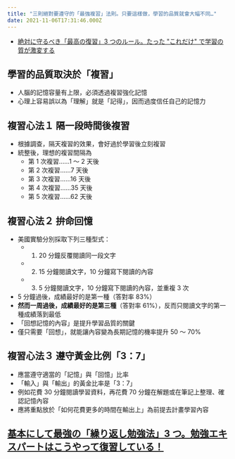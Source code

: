 ```yaml
---
title: "三則絕對要遵守的「最強複習」法則。只要這樣做，學習的品質就會大幅不同…"
date: 2021-11-06T17:31:46.000Z
---
```


- [絶対に守るべき「最高の復習」3 つのルール。たった "これだけ" で学習の質が激変する](https://studyhacker.net/how-to-review)

## 學習的品質取決於「複習」

- 人腦的記憶容量有上限，必須透過複習強化記憶
- 心理上容易誤以為「理解」就是「記得」，因而過度信任自己的記憶力

## 複習心法１ 隔一段時間後複習

- 根據調查，隔天複習的效果，會好過於學習後立刻複習
- 統整後，理想的複習間隔為
  - 第 1 次複習……1 ～ 2 天後
  - 第 2 次複習……7 天後
  - 第 3 次複習……16 天後
  - 第 4 次複習……35 天後
  - 第 5 次複習……62 天後

## 複習心法２ 拚命回憶

- 美國實驗分別採取下列三種型式：
  - 1. 20 分鐘反覆閱讀同一段文字
  - 2.  15 分鐘閱讀文字，10 分鐘寫下閱讀的內容
  - 3.  5 分鐘閱讀文字，10 分鐘寫下閱讀的內容，並重複 3 次
- 5 分鐘過後，成績最好的是第一種（答對率 83%）
- **然而一周過後，成績最好的是第三種**（答對率 61%），反而只閱讀文字的第一種成績落到最低
- 「回想記憶的內容」是提升學習品質的關鍵
- 僅只需要「回想」，就能讓內容變為長期記憶的機率提升 50 ～ 70%

## 複習心法３ 遵守黃金比例「3：7」

- 應當遵守適當的「記憶」與「回憶」比率
- 「輸入」與「輸出」的黃金比率是「3：7」
- 例如花費 30 分鐘閱讀學習資料，再花費 70 分鐘在解題或在筆記上整理、確認記憶內容
- 應將重點放於「如何花費更多的時間在輸出上」為前提去計畫學習內容

## [基本にして最強の「繰り返し勉強法」3 つ。勉強エキスパートはこうやって復習している！](https://studyhacker.net/kurikaeshi-benkyo)

